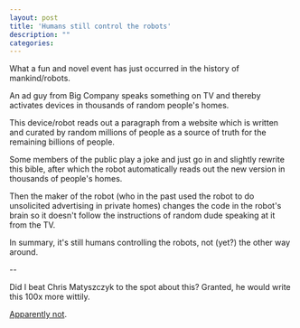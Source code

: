 ```yaml
---
layout: post
title: 'Humans still control the robots'
description: ""
categories: 
---
```

What a fun and novel event has just occurred in the history of mankind/robots.

An ad guy from Big Company speaks something on TV and thereby activates devices
in thousands of random people's homes.

This device/robot reads out a paragraph from a website which is written and
curated by random millions of people as a source of truth for the remaining
billions of people.

Some members of the public play a joke and just go in and slightly rewrite this
bible, after which the robot automatically reads out the new version in
thousands of people's homes.
 
Then the maker of the robot (who in the past used the robot to do unsolicited
advertising in private homes) changes the code in the robot's brain so it
doesn't follow the instructions of random dude speaking at it from the TV.

In summary, it's still humans controlling the robots, not (yet?) the other way
around.

--

Did I beat Chris Matyszczyk to the spot about this? Granted, he would write this 100x more wittily. 

[Apparently not](https://www.cnet.com/news/burger-king-ad-intentionally-sets-off-google-home/).
